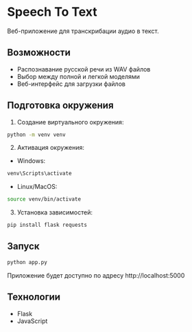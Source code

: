# Speech To Text

Веб-приложение для транскрибации аудио в текст.

## Возможности
- Распознавание русской речи из WAV файлов  
- Выбор между полной и легкой моделями
- Веб-интерфейс для загрузки файлов

## Подготовка окружения

1. Создание виртуального окружения:
```bash
python -m venv venv
```

2. Активация окружения:
- Windows:
```bash
venv\Scripts\activate
```
- Linux/MacOS:
```bash
source venv/bin/activate
```

3. Установка зависимостей:
```bash
pip install flask requests
```

## Запуск
```bash
python app.py
```
Приложение будет доступно по адресу http://localhost:5000

## Технологии
- Flask
- JavaScript
